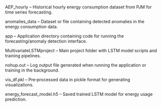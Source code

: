 AEP_hourly – Historical hourly energy consumption dataset from PJM for time series forecasting.

anomalies_data – Dataset or file containing detected anomalies in the energy consumption data.

app – Application directory containing code for running the forecasting/anomaly detection interface.

MultivariateLSTMproject – Main project folder with LSTM model scripts and training pipelines.

nohup.out – Log output file generated when running the application or training in the background.

vis_df.pkl – Pre‑processed data in pickle format for generating visualizations.

energy_forecast_model.h5 – Saved trained LSTM model for energy usage prediction.
